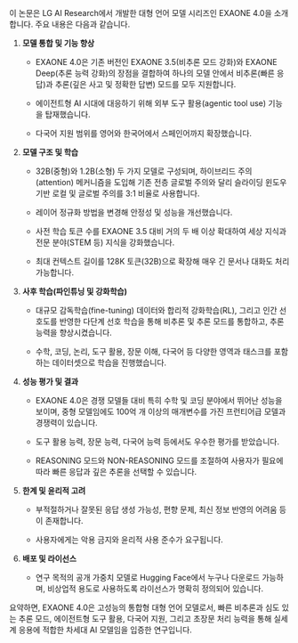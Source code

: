 이 논문은 LG AI Research에서 개발한 대형 언어 모델 시리즈인 EXAONE 4.0을 소개합니다. 주요 내용은 다음과 같습니다.

1. **모델 통합 및 기능 향상**

   * EXAONE 4.0은 기존 버전인 EXAONE 3.5(비추론 모드 강화)와 EXAONE Deep(추론 능력 강화)의 장점을 결합하여 하나의 모델 안에서 비추론(빠른 응답)과 추론(깊은 사고 및 정확한 답변) 모드를 모두 지원합니다.

   * 에이전트형 AI 시대에 대응하기 위해 외부 도구 활용(agentic tool use) 기능을 탑재했습니다.

   * 다국어 지원 범위를 영어와 한국어에서 스페인어까지 확장했습니다.

2. **모델 구조 및 학습**

   * 32B(중형)와 1.2B(소형) 두 가지 모델로 구성되며, 하이브리드 주의(attention) 메커니즘을 도입해 기존 전층 글로벌 주의와 달리 슬라이딩 윈도우 기반 로컬 및 글로벌 주의를 3:1 비율로 사용합니다.

   * 레이어 정규화 방법을 변경해 안정성 및 성능을 개선했습니다.

   * 사전 학습 토큰 수를 EXAONE 3.5 대비 거의 두 배 이상 확대하여 세상 지식과 전문 분야(STEM 등) 지식을 강화했습니다.

   * 최대 컨텍스트 길이를 128K 토큰(32B)으로 확장해 매우 긴 문서나 대화도 처리 가능합니다.

3. **사후 학습(파인튜닝 및 강화학습)**

   * 대규모 감독학습(fine-tuning) 데이터와 합리적 강화학습(RL), 그리고 인간 선호도를 반영한 다단계 선호 학습을 통해 비추론 및 추론 모드를 통합하고, 추론 능력을 향상시켰습니다.

   * 수학, 코딩, 논리, 도구 활용, 장문 이해, 다국어 등 다양한 영역과 태스크를 포함하는 데이터셋으로 학습을 진행했습니다.

4. **성능 평가 및 결과**

   * EXAONE 4.0은 경쟁 모델들 대비 특히 수학 및 코딩 분야에서 뛰어난 성능을 보이며, 중형 모델임에도 100억 개 이상의 매개변수를 가진 프런티어급 모델과 경쟁력이 있습니다.

   * 도구 활용 능력, 장문 능력, 다국어 능력 등에서도 우수한 평가를 받았습니다.

   * REASONING 모드와 NON-REASONING 모드를 조절하여 사용자가 필요에 따라 빠른 응답과 깊은 추론을 선택할 수 있습니다.

5. **한계 및 윤리적 고려**

   * 부적절하거나 잘못된 응답 생성 가능성, 편향 문제, 최신 정보 반영의 어려움 등이 존재합니다.

   * 사용자에게는 악용 금지와 윤리적 사용 준수가 요구됩니다.

6. **배포 및 라이선스**

   * 연구 목적의 공개 가중치 모델로 Hugging Face에서 누구나 다운로드 가능하며, 비상업적 용도로 사용하도록 라이선스가 명확히 정의되어 있습니다.

요약하면, EXAONE 4.0은 고성능의 통합형 대형 언어 모델로서, 빠른 비추론과 심도 있는 추론 모드, 에이전트형 도구 활용, 다국어 지원, 그리고 초장문 처리 능력을 통해 실세계 응용에 적합한 차세대 AI 모델임을 입증한 연구입니다.
